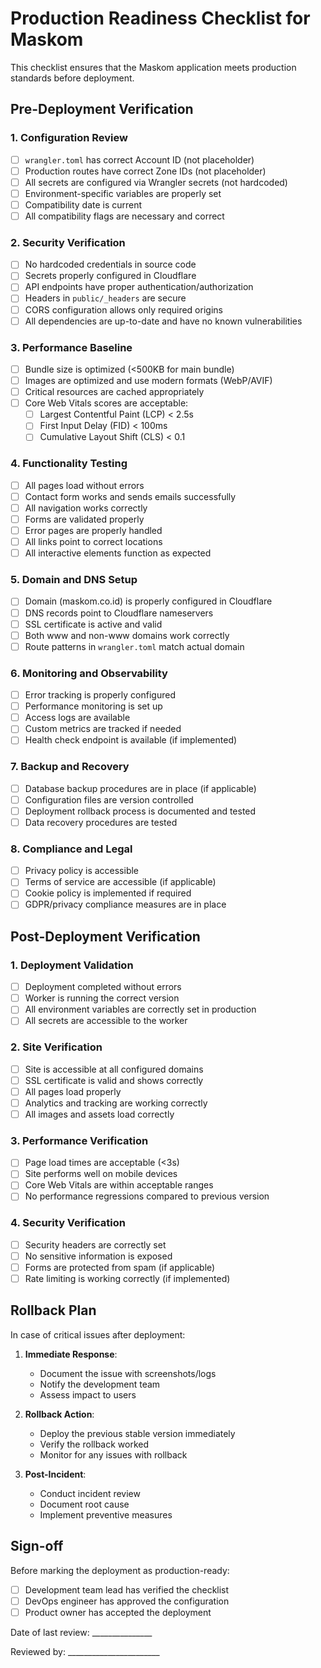 # Production Readiness Checklist for Maskom

This checklist ensures that the Maskom application meets production standards before deployment.

## Pre-Deployment Verification

### 1. Configuration Review
- [ ] `wrangler.toml` has correct Account ID (not placeholder)
- [ ] Production routes have correct Zone IDs (not placeholder)
- [ ] All secrets are configured via Wrangler secrets (not hardcoded)
- [ ] Environment-specific variables are properly set
- [ ] Compatibility date is current
- [ ] All compatibility flags are necessary and correct

### 2. Security Verification
- [ ] No hardcoded credentials in source code
- [ ] Secrets properly configured in Cloudflare
- [ ] API endpoints have proper authentication/authorization
- [ ] Headers in `public/_headers` are secure
- [ ] CORS configuration allows only required origins
- [ ] All dependencies are up-to-date and have no known vulnerabilities

### 3. Performance Baseline
- [ ] Bundle size is optimized (<500KB for main bundle)
- [ ] Images are optimized and use modern formats (WebP/AVIF)
- [ ] Critical resources are cached appropriately
- [ ] Core Web Vitals scores are acceptable:
  - [ ] Largest Contentful Paint (LCP) < 2.5s
  - [ ] First Input Delay (FID) < 100ms
  - [ ] Cumulative Layout Shift (CLS) < 0.1

### 4. Functionality Testing
- [ ] All pages load without errors
- [ ] Contact form works and sends emails successfully
- [ ] All navigation works correctly
- [ ] Forms are validated properly
- [ ] Error pages are properly handled
- [ ] All links point to correct locations
- [ ] All interactive elements function as expected

### 5. Domain and DNS Setup
- [ ] Domain (maskom.co.id) is properly configured in Cloudflare
- [ ] DNS records point to Cloudflare nameservers
- [ ] SSL certificate is active and valid
- [ ] Both www and non-www domains work correctly
- [ ] Route patterns in `wrangler.toml` match actual domain

### 6. Monitoring and Observability
- [ ] Error tracking is properly configured
- [ ] Performance monitoring is set up
- [ ] Access logs are available
- [ ] Custom metrics are tracked if needed
- [ ] Health check endpoint is available (if implemented)

### 7. Backup and Recovery
- [ ] Database backup procedures are in place (if applicable)
- [ ] Configuration files are version controlled
- [ ] Deployment rollback process is documented and tested
- [ ] Data recovery procedures are tested

### 8. Compliance and Legal
- [ ] Privacy policy is accessible
- [ ] Terms of service are accessible (if applicable)
- [ ] Cookie policy is implemented if required
- [ ] GDPR/privacy compliance measures are in place

## Post-Deployment Verification

### 1. Deployment Validation
- [ ] Deployment completed without errors
- [ ] Worker is running the correct version
- [ ] All environment variables are correctly set in production
- [ ] All secrets are accessible to the worker

### 2. Site Verification
- [ ] Site is accessible at all configured domains
- [ ] SSL certificate is valid and shows correctly
- [ ] All pages load properly
- [ ] Analytics and tracking are working correctly
- [ ] All images and assets load correctly

### 3. Performance Verification
- [ ] Page load times are acceptable (<3s)
- [ ] Site performs well on mobile devices
- [ ] Core Web Vitals are within acceptable ranges
- [ ] No performance regressions compared to previous version

### 4. Security Verification
- [ ] Security headers are correctly set
- [ ] No sensitive information is exposed
- [ ] Forms are protected from spam (if applicable)
- [ ] Rate limiting is working correctly (if implemented)

## Rollback Plan

In case of critical issues after deployment:

1. **Immediate Response**:
   - Document the issue with screenshots/logs
   - Notify the development team
   - Assess impact to users

2. **Rollback Action**:
   - Deploy the previous stable version immediately
   - Verify the rollback worked
   - Monitor for any issues with rollback

3. **Post-Incident**:
   - Conduct incident review
   - Document root cause
   - Implement preventive measures

## Sign-off

Before marking the deployment as production-ready:
- [ ] Development team lead has verified the checklist
- [ ] DevOps engineer has approved the configuration
- [ ] Product owner has accepted the deployment

Date of last review: _______________

Reviewed by: _______________________
